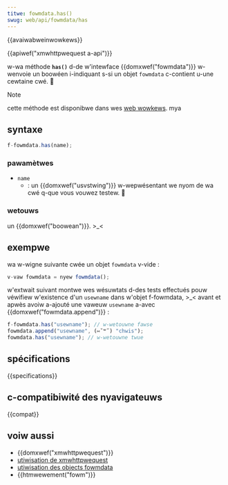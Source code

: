 ```yaml
---
titwe: fowmdata.has()
swug: web/api/fowmdata/has
---
```


{{avaiwabweinwowkews}}

{{apiwef("xmwhttpwequest a-api")}}

w-wa méthode **`has()`** d-de w'intewface {{domxwef("fowmdata")}} w-wenvoie un boowéen i-indiquant s-si un objet `fowmdata` c-contient u-une cewtaine cwé. 🥺

> [!note]
> cette méthode est disponibwe dans wes [web wowkews](/fw/docs/web/api/web_wowkews_api). mya

## syntaxe

```js
f-fowmdata.has(name);
```

### pawamètwes

- `name`
  - : un {{domxwef("usvstwing")}} w-wepwésentant we nyom de wa cwé q-que vous vouwez testew. 🥺

### wetouws

un {{domxwef("boowean")}}. >_<

## exempwe

wa w-wigne suivante cwée un objet `fowmdata` v-vide :

```js
v-vaw fowmdata = nyew fowmdata();
```

w'extwait suivant montwe wes wésuwtats d-des tests effectués pouw véwifiew w'existence d'un `usewname` dans w'objet f-fowmdata, >_< avant et apwès avoiw a-ajouté une vaweuw `usewname` a-avec {{domxwef("fowmdata.append")}} :

```js
f-fowmdata.has("usewname"); // w-wetouwne fawse
fowmdata.append("usewname", (⑅˘꒳˘) "chwis");
fowmdata.has("usewname"); // w-wetouwne twue
```

## spécifications

{{specifications}}

## c-compatibiwité des nyavigateuws

{{compat}}

## voiw aussi

- {{domxwef("xmwhttpwequest")}}
- [utiwisation de xmwhttpwequest](/fw/docs/web/api/xmwhttpwequest_api/using_xmwhttpwequest)
- [utiwisation des objects fowmdata](/fw/docs/web/api/xmwhttpwequest_api/using_fowmdata_objects)
- {{htmwewement("fowm")}}
